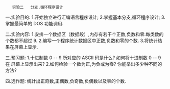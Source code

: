        实验二   分支,循环程序设计
一.实验目的:
    1.开始独立进行汇编语言程序设计;
    2.掌握基本分支,循环程序设计;
    3.掌握最简单的 DOS 功能调用.

二.实验内容:
    1.安排一个数据区（数据段）,内存有若干个正数,负数和零.每类数的个数都不超过 9.
    2.编写一个程序统计数据区中正数,负数和零的个数.
    3.将统计结果在屏幕上显示.

三.预习题:
    1.十进制数 0 -- 9 所对应的 ASCII 码是什么? 如何将十进制数 0 -- 9 在
屏幕上显示出来?
    2.如何检验一个数为正,为负或为零? 你能举出多少种不同的方法?

四.选作题:
    统计出正奇数,正偶数,负奇数,负偶数以及零的个数.
